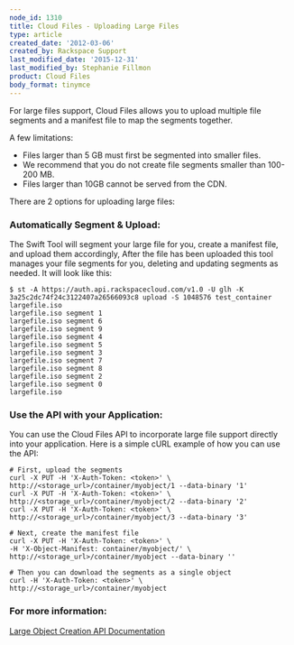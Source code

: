 ```yaml
---
node_id: 1310
title: Cloud Files - Uploading Large Files
type: article
created_date: '2012-03-06'
created_by: Rackspace Support
last_modified_date: '2015-12-31'
last_modified_by: Stephanie Fillmon
product: Cloud Files
body_format: tinymce
---
```


For large files support, Cloud Files allows you to upload multiple file
segments and a manifest file to map the segments together.

A few limitations:

-   Files larger than 5 GB must first be segmented into smaller files.
-   We recommend that you do not create file segments smaller than
    100-200 MB.
-   Files larger than 10GB cannot be served from the CDN.

There are 2 options for uploading large files:

### Automatically Segment & Upload:

<div>

The Swift Tool will segment your large file for you, create a manifest
file, and upload them accordingly,  After the file has been uploaded
this tool manages your file segments for you, deleting and updating
segments as needed.  It will look like this:

</div>

    $ st -A https://auth.api.rackspacecloud.com/v1.0 -U glh -K 3a25c2dc74f24c3122407a26566093c8 upload -S 1048576 test_container largefile.iso
    largefile.iso segment 1
    largefile.iso segment 6
    largefile.iso segment 9
    largefile.iso segment 4
    largefile.iso segment 5
    largefile.iso segment 3
    largefile.iso segment 7
    largefile.iso segment 8
    largefile.iso segment 2
    largefile.iso segment 0
    largefile.iso

### Use the API with your Application:

You can use the Cloud Files API to incorporate large file support
directly into your application. Here is a simple cURL example of how you
can use the API:

    # First, upload the segments
    curl -X PUT -H 'X-Auth-Token: <token>' \     http://<storage_url>/container/myobject/1 --data-binary '1'
    curl -X PUT -H 'X-Auth-Token: <token>' \     http://<storage_url>/container/myobject/2 --data-binary '2'
    curl -X PUT -H 'X-Auth-Token: <token>' \     http://<storage_url>/container/myobject/3 --data-binary '3'

    # Next, create the manifest file
    curl -X PUT -H 'X-Auth-Token: <token>' \
    -H 'X-Object-Manifest: container/myobject/' \     http://<storage_url>/container/myobject --data-binary ''

    # Then you can download the segments as a single object
    curl -H 'X-Auth-Token: <token>' \
    http://<storage_url>/container/myobject

### For more information:

[Large Object Creation API
Documentation](https://developer.rackspace.com/docs/cloud-files/v1/developer-guide/#creating-large-objects)

